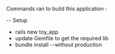 


Commands ran to build this application : 


-- Setup
- rails new toy_app
- update Gemfile to get the required lib
- bundle install --without production
